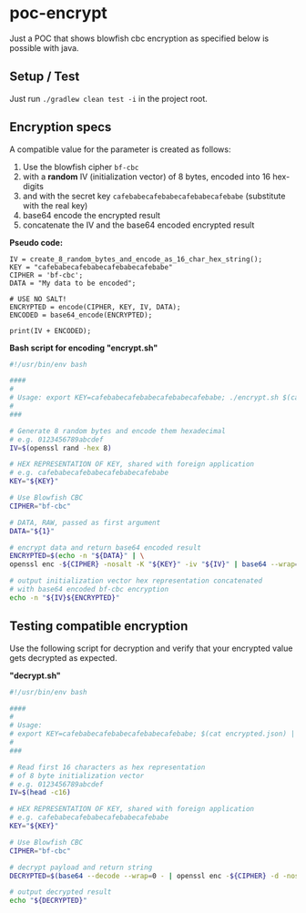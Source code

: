 # poc-encrypt

Just a POC that shows blowfish cbc encryption as specified below is possible with java.

## Setup / Test

Just run `./gradlew clean test -i` in the project root.

## Encryption specs

A compatible value for the parameter is created as follows:

1. Use the blowfish cipher `bf-cbc`
2. with a **random** IV (initialization vector) of 8 bytes, encoded into 16 hex-digits
3. and with the secret key `cafebabecafebabecafebabecafebabe` (substitute with the real key)
4. base64 encode the encrypted result
5. concatenate the IV and the base64 encoded encrypted result

**Pseudo code:**

```
IV = create_8_random_bytes_and_encode_as_16_char_hex_string();
KEY = "cafebabecafebabecafebabecafebabe"
CIPHER = 'bf-cbc';
DATA = "My data to be encoded";

# USE NO SALT!
ENCRYPTED = encode(CIPHER, KEY, IV, DATA);
ENCODED = base64_encode(ENCRYPTED);

print(IV + ENCODED);
```

**Bash script for encoding "encrypt.sh"**

```bash
#!/usr/bin/env bash

####
#
# Usage: export KEY=cafebabecafebabecafebabecafebabe; ./encrypt.sh $(cat user.json)
#
###

# Generate 8 random bytes and encode them hexadecimal
# e.g. 0123456789abcdef
IV=$(openssl rand -hex 8)

# HEX REPRESENTATION OF KEY, shared with foreign application
# e.g. cafebabecafebabecafebabecafebabe
KEY="${KEY}"

# Use Blowfish CBC
CIPHER="bf-cbc"

# DATA, RAW, passed as first argument
DATA="${1}"

# encrypt data and return base64 encoded result
ENCRYPTED=$(echo -n "${DATA}" | \
openssl enc -${CIPHER} -nosalt -K "${KEY}" -iv "${IV}" | base64 --wrap=0)

# output initialization vector hex representation concatenated
# with base64 encoded bf-cbc encryption
echo -n "${IV}${ENCRYPTED}"
```

## Testing compatible encryption

Use the following script for decryption and verify that your encrypted value gets decrypted as expected.

**"decrypt.sh"**

```bash
#!/usr/bin/env bash

####
#
# Usage:
# export KEY=cafebabecafebabecafebabecafebabe; $(cat encrypted.json) | ./decrypt.sh
#
###

# Read first 16 characters as hex representation
# of 8 byte initialization vector
# e.g. 0123456789abcdef
IV=$(head -c16)

# HEX REPRESENTATION OF KEY, shared with foreign application
# e.g. cafebabecafebabecafebabecafebabe
KEY="${KEY}"

# Use Blowfish CBC
CIPHER="bf-cbc"

# decrypt payload and return string
DECRYPTED=$(base64 --decode --wrap=0 - | openssl enc -${CIPHER} -d -nosalt -K "${KEY}" -iv "${IV}")

# output decrypted result
echo "${DECRYPTED}"
```
